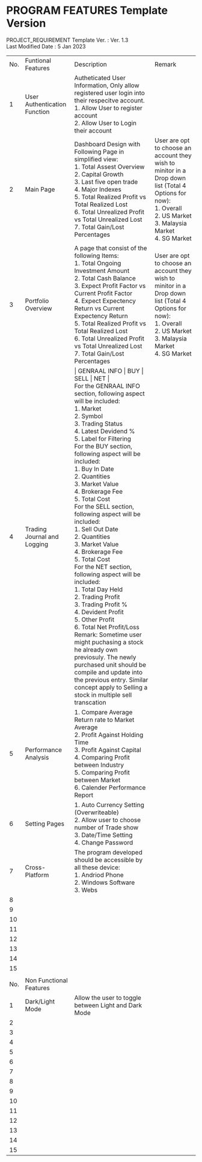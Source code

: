 # PROGRAM FEATURES Template Version
PROJECT_REQUIREMENT Template Ver.     : Ver. 1.3 <br>
Last Modified Date                    : 5 Jan 2023 <br>


|     |                                |                                                                                                                                                                                                                                                                                                                                                                                                                                                                                                                                                                                                                                                                                                                                                                                                                                                                                                                                                                                                                                                                                                        |                                                                                                                                                                                                   |
|-----|--------------------------------|--------------------------------------------------------------------------------------------------------------------------------------------------------------------------------------------------------------------------------------------------------------------------------------------------------------------------------------------------------------------------------------------------------------------------------------------------------------------------------------------------------------------------------------------------------------------------------------------------------------------------------------------------------------------------------------------------------------------------------------------------------------------------------------------------------------------------------------------------------------------------------------------------------------------------------------------------------------------------------------------------------------------------------------------------------------------------------------------------------|---------------------------------------------------------------------------------------------------------------------------------------------------------------------------------------------------|
| No. | Funtional Features             | Description                                                                                                                                                                                                                                                                                                                                                                                                                                                                                                                                                                                                                                                                                                                                                                                                                                                                                                                                                                                                                                                                                            | Remark                                                                                                                                                                                            |
|  1  | User Authentication   Function | Autheticated   User Information, Only allow registered user login into their respecitve   account.<br>     1. Allow User to register account<br>     2. Allow User to Login their account                                                                                                                                                                                                                                                                                                                                                                                                                                                                                                                                                                                                                                                                                                                                                                                                                                                                                                              |                                                                                                                                                                                                   |
|  2  | Main Page                      | Dashboard   Design with Following Page in simplified view:<br>     1. Total Assest Overview<br>     2. Capital Growth<br>     3. Last five open trade<br>     4. Major Indexes<br>     5. Total Realized Profit vs Total Realized Lost<br>     6. Total Unrealized Profit vs Total Unrealized Lost<br>     7. Total Gain/Lost Percentages                                                                                                                                                                                                                                                                                                                                                                                                                                                                                                                                                                                                                                                                                                                                                              | User   are opt to choose an account they wish to minitor in a Drop down list (Total   4 Options for now):<br>     1. Overall<br>     2. US Market<br>     3. Malaysia Market<br>     4. SG Market |
|  3  | Portfolio Overview             | A   page that consist of the following Items:<br>     1. Total Ongoing Investment Amount<br>     2. Total Cash Balance<br>     3. Expect Profit Factor vs Current Profit Factor<br>     4. Expect Expectency Return vs Current Expectency Return<br>     5. Total Realized Profit vs Total Realized Lost<br>     6. Total Unrealized Profit vs Total Unrealized Lost<br>     7. Total Gain/Lost Percentages<br>                                                                                                                                                                                                                                                                                                                                                                                                                                                                                                                                                                                                                                                                                        | User   are opt to choose an account they wish to minitor in a Drop down list (Total   4 Options for now):<br>     1. Overall<br>     2. US Market<br>     3. Malaysia Market<br>     4. SG Market |
|  4  | Trading Journal and   Logging  | \|   GENRAAL INFO \| BUY \| SELL \| NET \|<br>     For the GENRAAL INFO section, following aspect will be included:<br>     1. Market<br>     2. Symbol<br>     3. Trading Status<br>     4. Latest Devidend %<br>     5. Label for Filtering<br>     For the BUY section, following aspect will be included:<br>     1. Buy In Date<br>     2. Quantities<br>     3. Market Value<br>     4. Brokerage Fee<br>     5. Total Cost<br>     For the SELL section, following aspect will be included:<br>     1. Sell Out Date<br>     2. Quantities<br>     3. Market Value<br>     4. Brokerage Fee<br>     5. Total Cost<br>     For the NET section, following aspect will be included:<br>     1. Total Day Held<br>     2. Trading Profit<br>     3. Trading Profit %<br>     4. Devident Profit<br>     5. Other Profit<br>     6. Total Net Profit/Loss<br>     Remark: Sometime user might puchasing a stock he already own previosuly.   The newly purchased unit should be compile and update into the previous   entry. Similar concept apply to Selling a stock in multiple sell transcation |                                                                                                                                                                                                   |
|  5  | Performance Analysis           | 1.   Compare Average Return rate to Market Average<br>     2. Profit Against Holding Time<br>     3. Profit Against Capital<br>     4. Comparing Profit between Industry<br>     5. Comparing Profit between Market<br>     6. Calender Performance Report                                                                                                                                                                                                                                                                                                                                                                                                                                                                                                                                                                                                                                                                                                                                                                                                                                             |                                                                                                                                                                                                   |
|  6  | Setting Pages                  | 1.   Auto Currency Setting (Overwriteable)<br>     2. Allow user to choose number of Trade show<br>     3. Date/Time Setting<br>     4. Change Password                                                                                                                                                                                                                                                                                                                                                                                                                                                                                                                                                                                                                                                                                                                                                                                                                                                                                                                                                |                                                                                                                                                                                                   |
|  7  | Cross-Platform                 | The   program developed should be accessible by all these device:<br>     1. Andriod Phone<br>     2. Windows Software<br>     3. Webs                                                                                                                                                                                                                                                                                                                                                                                                                                                                                                                                                                                                                                                                                                                                                                                                                                                                                                                                                                 |                                                                                                                                                                                                   |
|  8  |                                |                                                                                                                                                                                                                                                                                                                                                                                                                                                                                                                                                                                                                                                                                                                                                                                                                                                                                                                                                                                                                                                                                                        |                                                                                                                                                                                                   |
|  9  |                                |                                                                                                                                                                                                                                                                                                                                                                                                                                                                                                                                                                                                                                                                                                                                                                                                                                                                                                                                                                                                                                                                                                        |                                                                                                                                                                                                   |
|  10 |                                |                                                                                                                                                                                                                                                                                                                                                                                                                                                                                                                                                                                                                                                                                                                                                                                                                                                                                                                                                                                                                                                                                                        |                                                                                                                                                                                                   |
|  11 |                                |                                                                                                                                                                                                                                                                                                                                                                                                                                                                                                                                                                                                                                                                                                                                                                                                                                                                                                                                                                                                                                                                                                        |                                                                                                                                                                                                   |
|  12 |                                |                                                                                                                                                                                                                                                                                                                                                                                                                                                                                                                                                                                                                                                                                                                                                                                                                                                                                                                                                                                                                                                                                                        |                                                                                                                                                                                                   |
|  13 |                                |                                                                                                                                                                                                                                                                                                                                                                                                                                                                                                                                                                                                                                                                                                                                                                                                                                                                                                                                                                                                                                                                                                        |                                                                                                                                                                                                   |
|  14 |                                |                                                                                                                                                                                                                                                                                                                                                                                                                                                                                                                                                                                                                                                                                                                                                                                                                                                                                                                                                                                                                                                                                                        |                                                                                                                                                                                                   |
|  15 |                                |                                                                                                                                                                                                                                                                                                                                                                                                                                                                                                                                                                                                                                                                                                                                                                                                                                                                                                                                                                                                                                                                                                        |                                                                                                                                                                                                   |
|     |                                |                                                                                                                                                                                                                                                                                                                                                                                                                                                                                                                                                                                                                                                                                                                                                                                                                                                                                                                                                                                                                                                                                                        |                                                                                                                                                                                                   |
| No. | Non Functional   Features      |                                                                                                                                                                                                                                                                                                                                                                                                                                                                                                                                                                                                                                                                                                                                                                                                                                                                                                                                                                                                                                                                                                        |                                                                                                                                                                                                   |
|  1  | Dark/Light Mode                | Allow the user to   toggle between Light and Dark Mode                                                                                                                                                                                                                                                                                                                                                                                                                                                                                                                                                                                                                                                                                                                                                                                                                                                                                                                                                                                                                                                 |                                                                                                                                                                                                   |
|  2  |                                |                                                                                                                                                                                                                                                                                                                                                                                                                                                                                                                                                                                                                                                                                                                                                                                                                                                                                                                                                                                                                                                                                                        |                                                                                                                                                                                                   |
|  3  |                                |                                                                                                                                                                                                                                                                                                                                                                                                                                                                                                                                                                                                                                                                                                                                                                                                                                                                                                                                                                                                                                                                                                        |                                                                                                                                                                                                   |
|  4  |                                |                                                                                                                                                                                                                                                                                                                                                                                                                                                                                                                                                                                                                                                                                                                                                                                                                                                                                                                                                                                                                                                                                                        |                                                                                                                                                                                                   |
|  5  |                                |                                                                                                                                                                                                                                                                                                                                                                                                                                                                                                                                                                                                                                                                                                                                                                                                                                                                                                                                                                                                                                                                                                        |                                                                                                                                                                                                   |
|  6  |                                |                                                                                                                                                                                                                                                                                                                                                                                                                                                                                                                                                                                                                                                                                                                                                                                                                                                                                                                                                                                                                                                                                                        |                                                                                                                                                                                                   |
|  7  |                                |                                                                                                                                                                                                                                                                                                                                                                                                                                                                                                                                                                                                                                                                                                                                                                                                                                                                                                                                                                                                                                                                                                        |                                                                                                                                                                                                   |
|  8  |                                |                                                                                                                                                                                                                                                                                                                                                                                                                                                                                                                                                                                                                                                                                                                                                                                                                                                                                                                                                                                                                                                                                                        |                                                                                                                                                                                                   |
|  9  |                                |                                                                                                                                                                                                                                                                                                                                                                                                                                                                                                                                                                                                                                                                                                                                                                                                                                                                                                                                                                                                                                                                                                        |                                                                                                                                                                                                   |
|  10 |                                |                                                                                                                                                                                                                                                                                                                                                                                                                                                                                                                                                                                                                                                                                                                                                                                                                                                                                                                                                                                                                                                                                                        |                                                                                                                                                                                                   |
|  11 |                                |                                                                                                                                                                                                                                                                                                                                                                                                                                                                                                                                                                                                                                                                                                                                                                                                                                                                                                                                                                                                                                                                                                        |                                                                                                                                                                                                   |
|  12 |                                |                                                                                                                                                                                                                                                                                                                                                                                                                                                                                                                                                                                                                                                                                                                                                                                                                                                                                                                                                                                                                                                                                                        |                                                                                                                                                                                                   |
|  13 |                                |                                                                                                                                                                                                                                                                                                                                                                                                                                                                                                                                                                                                                                                                                                                                                                                                                                                                                                                                                                                                                                                                                                        |                                                                                                                                                                                                   |
|  14 |                                |                                                                                                                                                                                                                                                                                                                                                                                                                                                                                                                                                                                                                                                                                                                                                                                                                                                                                                                                                                                                                                                                                                        |                                                                                                                                                                                                   |
|  15 |                                |                                                                                                                                                                                                                                                                                                                                                                                                                                                                                                                                                                                                                                                                                                                                                                                                                                                                                                                                                                                                                                                                                                        |                                                                                                                                                                                                   |
